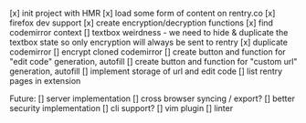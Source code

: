 [x] init project with HMR
[x] load some form of content on rentry.co
[x] firefox dev support
[x] create encryption/decryption functions
[x] find codemirror context
[] textbox weirdness
    - we need to hide & duplicate the textbox state so only encryption will always be sent to rentry
    [x] duplicate codemirror
    [] encrypt cloned codemirror
[] create button and function for "edit code" generation, autofill
[] create button and function for "custom url" generation, autofill
[] implement storage of url and edit code
[] list rentry pages in extension


Future:
[] server implementation
    [] cross browser syncing / export?
    [] better security implementation
[] cli support?
[] vim plugin
[] linter
